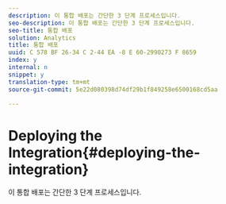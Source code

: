 ```yaml
---
description: 이 통합 배포는 간단한 3 단계 프로세스입니다.
seo-description: 이 통합 배포는 간단한 3 단계 프로세스입니다.
seo-title: 통합 배포
solution: Analytics
title: 통합 배포
uuid: C 578 BF 26-34 C 2-44 EA -8 E 60-2990273 F 8659
index: y
internal: n
snippet: y
translation-type: tm+mt
source-git-commit: 5e22d080398d74df29b1f849258e6500168cd5aa

---
```



# Deploying the Integration{#deploying-the-integration}

이 통합 배포는 간단한 3 단계 프로세스입니다.


